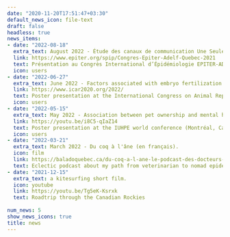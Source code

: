 ```yaml
---
date: "2020-11-20T17:51:47+03:30"
default_news_icon: file-text
draft: false
headless: true
news_items:
- date: "2022-08-18"
  extra_text: August 2022 - Étude des canaux de communication Une Seule Santé lors d’un cas humain d’influenza porcin.
  link: https://www.epiter.org/spip/Congres-Epiter-Adelf-Quebec-2021
  text: Présentation au Congrès International d’Épidémiologie EPITER-ADELF (Québec, Canada)
  icon: users
- date: "2022-06-27"
  extra_text: June 2022 - Factors associated with embryo fertilization and quality in dairy cows.
  link: https://www.icar2020.org/2022/
  text: Poster presentation at the International Congress on Animal Reproduction (Bologna, Italy)
  icon: users
- date: "2022-05-15"
  extra_text: May 2022 - Association between pet ownership and mental health and well-being of Canadians assessed in a cross-sectional study during the COVID-19 pandemic.
  link: https://youtu.be/i8C5-qIaZ14
  text: Poster presentation at the IUHPE world conference (Montréal, Canada)
  icon: users
- date: "2022-03-21"
  extra_text: March 2022 - Du coq à l'âne (en français).
  icon: film
  link: https://baladoquebec.ca/du-coq-a-l-ane-le-podcast-des-docteurs-embetants/episode-12-dre-jose-denis-robichaud-veterinaire-vaches-vent-vagues-van-life-voila
  text: Eclectic podcast about my path from veterinarian to nomad epidemiologist
- date: "2021-12-15"
  extra_text: a kitesurfing short film.
  icon: youtube
  link: https://youtu.be/Tg5eK-Ksrxk
  text: Roadtrip through the Canadian Rockies
  
num_news: 5
show_news_icons: true
title: news
---
```

